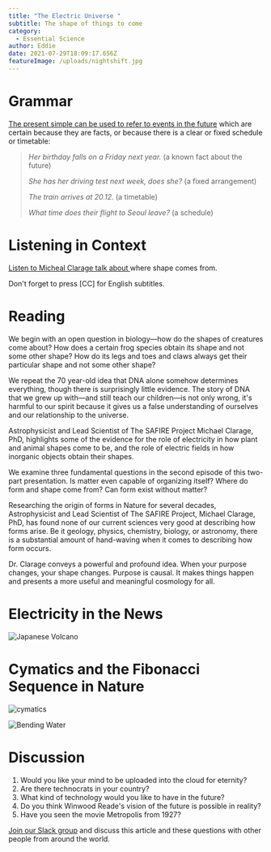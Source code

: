 ```yaml
---
title: "The Electric Universe "
subtitle: The shape of things to come
category:
  - Essential Science
author: Eddie
date: 2021-07-29T18:09:17.656Z
featureImage: /uploads/nightshift.jpg
---
```

# Grammar

[The present simple can be used to refer to events in the future](https://dictionary.cambridge.org/us/grammar/british-grammar/future-present-simple-to-talk-about-the-future-i-work-tomorrow?q=Future%3A+present+simple+to+talk+about+the+future+%28I+work+tomorrow%29) which are certain because they are facts, or because there is a clear or fixed schedule or timetable:

> *Her birthday falls on a Friday next year.* (a known fact about the future)
>
> *She has her driving test next week, does she?* (a fixed arrangement)
>
> *The train arrives at 20.12.* (a timetable)
>
> *What time does their flight to Seoul leave?* (a schedule)



# Listening in Context

[Listen to Micheal Clarage talk about ](https://www.youtube.com/watch?v=pQ-M_iPMPVk)where shape comes from.

Don't forget to press \[CC] for English subtitles.

# Reading

We begin with an open question in biology—how do the shapes of creatures come about? How does a certain frog species obtain its shape and not some other shape? How do its legs and toes and claws always get their particular shape and not some other shape?

We repeat the 70 year-old idea that DNA alone somehow determines everything, though there is surprisingly little evidence. The story of DNA that we grew up with—and still teach our children—is not only wrong, it's harmful to our spirit because it gives us a false understanding of ourselves and our relationship to the universe. 

Astrophysicist and Lead Scientist of The SAFIRE Project Michael Clarage, PhD, highlights some of the evidence for the role of electricity in how plant and animal shapes come to be, and the role of electric fields in how inorganic objects obtain their shapes.

We examine three fundamental questions in the second episode of this two-part presentation. Is matter even capable of organizing itself? Where do form and shape come from? Can form exist without matter? 

Researching the origin of forms in Nature for several decades, Astrophysicist and Lead Scientist of The SAFIRE Project, Michael Clarage, PhD, has found none of our current sciences very good at describing how forms arise. Be it geology, physics, chemistry, biology, or astronomy, there is a substantial amount of hand-waving when it comes to describing how form occurs.

Dr. Clarage conveys a powerful and profound idea. When your purpose changes, your shape changes. Purpose is causal. It makes things happen and presents a more useful and meaningful cosmology for all.



# Electricity in the News

![Japanese Volcano](/uploads/electric.png "Japanese Volcano")

# Cymatics and the Fibonacci Sequence in Nature

![cymatics ](/uploads/the-golden-ratio-teaser.jpg "cymatics")

![Bending Water](/uploads/images-2-.jpg "Bending Water")

# Discussion

1. Would you like your mind to be uploaded into the cloud for eternity?
2. Are there technocrats in your country?
3. What kind of technology would you like to have in the future?
4. Do you think Winwood Reade's vision of the future is possible in reality?
5. Have you seen the movie Metropolis from 1927?

[Join our Slack group](https://join.slack.com/t/essential-english/shared_invite/zt-stozzkc3-BacHatpqgrT3b0ilvdDqGQ) and discuss this article and these questions with other people from around the world.